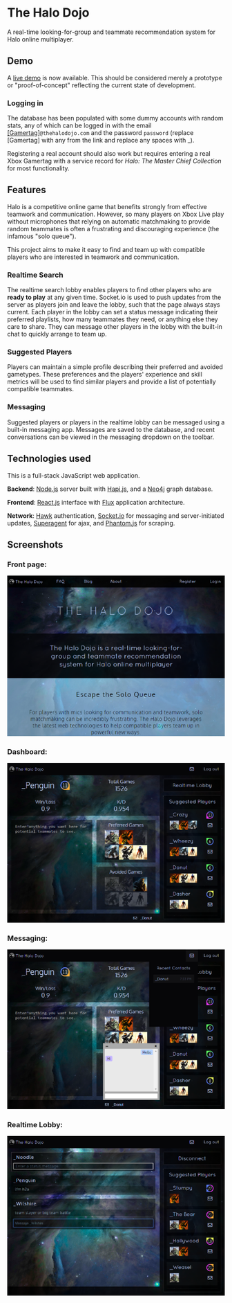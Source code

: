 # The Halo Dojo

A real-time looking-for-group and teammate recommendation system for Halo online multiplayer.


## Demo

A [live demo](http://www.thehalodojo.com) is now available. This should be considered merely a prototype or "proof-of-concept" reflecting the current state of development.

### Logging in

The database has been populated with some dummy accounts with random stats, any of which can be logged in with the email [[Gamertag]](https://github.com/AdamStone/halo-dojo/blob/master/scripts/gamertags.txt)`@thehalodojo.com` and the password `password` (replace [Gamertag] with any from the link and replace any spaces with _).

Registering a real account should also work but requires entering a real Xbox Gamertag with a service record for *Halo: The Master Chief Collection* for most functionality.

## Features

Halo is a competitive online game that benefits strongly from effective teamwork and communication. However, so many players on Xbox Live play without microphones that relying on automatic matchmaking to provide random teammates is often a frustrating and discouraging experience (the infamous "solo queue").

This project aims to make it easy to find and team up with compatible players who are interested in teamwork and communication.


### Realtime Search

The realtime search lobby enables players to find other players who are **ready to play** at any given time. Socket.io is used to push updates from the server as players join and leave the lobby, such that the page always stays current. Each player in the lobby can set a status message indicating their preferred playlists, how many teammates they need, or anything else they care to share. They can message other players in the lobby with the built-in chat to quickly arrange to team up.


### Suggested Players

Players can maintain a simple profile describing their preferred and avoided gametypes. These preferences and the players' experience and skill metrics will be used to find similar players and provide a list of potentially compatible teammates.


### Messaging

Suggested players or players in the realtime lobby can be messaged using a built-in messaging app. Messages are saved to the database, and recent conversations can be viewed in the messaging dropdown on the toolbar.

## Technologies used

This is a full-stack JavaScript web application.

**Backend**: <a href="http://nodejs.org/">Node.js</a> server built with <a href="http://hapijs.com/">Hapi.js</a>, and a <a href="http://neo4j.com/">Neo4j</a> graph database.

**Frontend**: <a href="http://facebook.github.io/react/">React.js</a> interface with <a href="http://facebook.github.io/flux/docs/overview.html">Flux</a> application architecture.

**Network**: <a href="https://github.com/hueniverse/hawk">Hawk</a> authentication, <a href="http://socket.io/">Socket.io</a> for messaging and server-initiated updates, <a href="http://visionmedia.github.io/superagent/">Superagent</a> for ajax, and <a href="http://phantomjs.org/">Phantom.js</a> for scraping.


## Screenshots

### Front page:

![Landing page](screenshot-frontpage.png)


### Dashboard:

![Dashboard](screenshot-dashboard.png)


### Messaging:

![Messaging](screenshot-messaging.png)


### Realtime Lobby:

![Realtime Lobby](screenshot-lobby.png)
